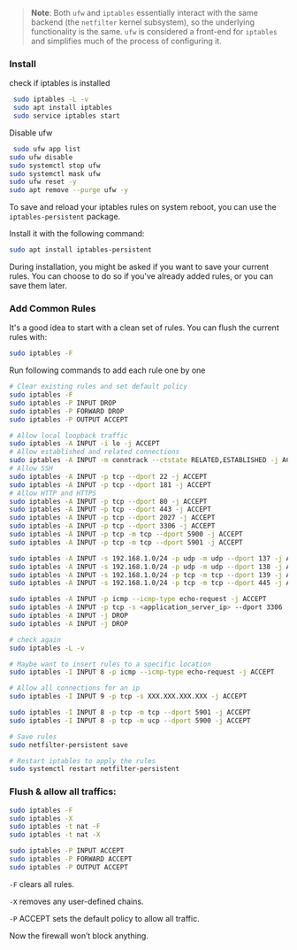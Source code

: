 > **Note**: Both `ufw` and `iptables` essentially interact with the same backend (the `netfilter` kernel subsystem), so the underlying functionality is the same. `ufw` is considered a front-end for `iptables` and simplifies much of the process of configuring it.

### Install

check if iptables is installed
   ```bash
	sudo iptables -L -v
	sudo apt install iptables
	sudo service iptables start
   ```

   Disable ufw
   ```bash
	sudo ufw app list
   sudo ufw disable
   sudo systemctl stop ufw
   sudo systemctl mask ufw
   sudo ufw reset -y
   sudo apt remove --purge ufw -y
   ```

To save and reload your iptables rules on system reboot, you can use the `iptables-persistent` package.

Install it with the following command:

   ```bash
   sudo apt install iptables-persistent
   ```

During installation, you might be asked if you want to save your current rules. You can choose to do so if you've already added rules, or you can save them later.

### Add Common Rules

It's a good idea to start with a clean set of rules. You can flush the current rules with:

   ```bash
   sudo iptables -F
   ```

Run following commands to add each rule one by one

```bash
# Clear existing rules and set default policy
sudo iptables -F
sudo iptables -P INPUT DROP
sudo iptables -P FORWARD DROP
sudo iptables -P OUTPUT ACCEPT

# Allow local loopback traffic
sudo iptables -A INPUT -i lo -j ACCEPT
# Allow established and related connections
sudo iptables -A INPUT -m conntrack --ctstate RELATED,ESTABLISHED -j ACCEPT
# Allow SSH
sudo iptables -A INPUT -p tcp --dport 22 -j ACCEPT
sudo iptables -A INPUT -p tcp --dport 181 -j ACCEPT
# Allow HTTP and HTTPS
sudo iptables -A INPUT -p tcp --dport 80 -j ACCEPT
sudo iptables -A INPUT -p tcp --dport 443 -j ACCEPT
sudo iptables -A INPUT -p tcp --dport 2027 -j ACCEPT
sudo iptables -A INPUT -p tcp --dport 3306 -j ACCEPT
sudo iptables -A INPUT -p tcp -m tcp --dport 5900 -j ACCEPT
sudo iptables -A INPUT -p tcp -m tcp --dport 5901 -j ACCEPT

sudo iptables -A INPUT -s 192.168.1.0/24 -p udp -m udp --dport 137 -j ACCEPT
sudo iptables -A INPUT -s 192.168.1.0/24 -p udp -m udp --dport 138 -j ACCEPT
sudo iptables -A INPUT -s 192.168.1.0/24 -p tcp -m tcp --dport 139 -j ACCEPT
sudo iptables -A INPUT -s 192.168.1.0/24 -p tcp -m tcp --dport 445 -j ACCEPT

sudo iptables -A INPUT -p icmp --icmp-type echo-request -j ACCEPT
sudo iptables -A INPUT -p tcp -s <application_server_ip> --dport 3306 -j ACCEPT
sudo iptables -A INPUT -j DROP
sudo iptables -A INPUT -j DROP

# check again
sudo iptables -L -v

# Maybe want to insert rules to a specific location
sudo iptables -I INPUT 8 -p icmp --icmp-type echo-request -j ACCEPT

# Allow all connections for an ip
sudo iptables -I INPUT 9 -p tcp -s XXX.XXX.XXX.XXX -j ACCEPT

sudo iptables -I INPUT 8 -p tcp -m tcp --dport 5901 -j ACCEPT
sudo iptables -I INPUT 8 -p tcp -m ucp --dport 5900 -j ACCEPT

# Save rules
sudo netfilter-persistent save

# Restart iptables to apply the rules
sudo systemctl restart netfilter-persistent
```

### Flush & allow all traffics:

```bash
sudo iptables -F
sudo iptables -X
sudo iptables -t nat -F
sudo iptables -t nat -X

sudo iptables -P INPUT ACCEPT
sudo iptables -P FORWARD ACCEPT
sudo iptables -P OUTPUT ACCEPT
```

`-F` clears all rules.

`-X` removes any user-defined chains.

`-P` ACCEPT sets the default policy to allow all traffic.

Now the firewall won’t block anything.
